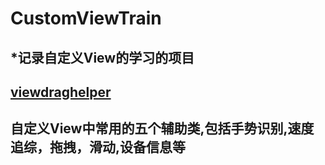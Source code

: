 # CustomViewTrain
*记录自定义View的学习的项目
-------
[viewdraghelper](https://github.com/kevin321happy/CustomViewTrain/tree/master/viewdraghelper/src/main/java/com/wh/jxd/com/viewdraghelper)
-------
自定义View中常用的五个辅助类,包括手势识别,速度追综，拖拽，滑动,设备信息等
---------



